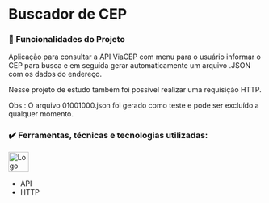<div class="title">
    <h1>Buscador de CEP</h1>
</div>

<div class="features">
    <h3>🔨 Funcionalidades do Projeto</h3>

Aplicação para consultar a API ViaCEP com menu para o usuário informar o CEP para busca e em seguida gerar automaticamente um arquivo .JSON com os dados do endereço.

Nesse projeto de estudo também foi possível realizar uma requisição HTTP.

Obs.: O arquivo 01001000.json foi gerado como teste e pode ser excluído a qualquer momento.

</div>

<div class="tec">
    <h3>✔️ Ferramentas, técnicas e tecnologias utilizadas:</h3>
    <img loading="lazy" src="https://cdn.jsdelivr.net/gh/devicons/devicon@latest/icons/java/java-original-wordmark.svg" width="40" height="40" alt="Logo do Java"/>

- API
- HTTP
</div>
